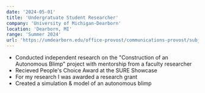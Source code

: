 ```yaml
---
date: '2024-05-01'
title: 'Undergratuate Student Researcher'
company: 'University of Michigan-Dearborn'
location: 'Dearborn, MI'
range: 'Summer 2024'
url: 'https://umdearborn.edu/office-provost/communications-provost/subject-congratulations-sure-2024-awardees'
---
```


- Conducted independent research on the "Construction of an Autonomous Blimp" project with mentorship from a faculty researcher
- Recieved People's Choice Award at the SURE Showcase
- For my research I was awarded a research grant
- Created a simulation & model of an autonomous blimp
